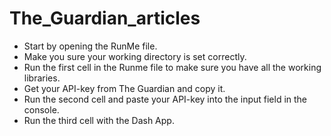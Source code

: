 # The_Guardian_articles
* Start by opening the RunMe file. <br>
* Make you sure your working directory is set correctly.<br>
* Run the first cell in the Runme file to make sure you have all the working libraries.<br>
* Get your API-key from The Guardian and copy it. <br>
* Run the second cell and paste your API-key into the input field in the console. <br>
* Run the third cell with the Dash App.  <br>
